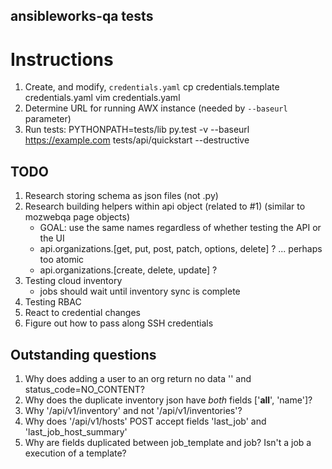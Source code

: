 ansibleworks-qa tests
---------------------

# Instructions

1. Create, and modify, `credentials.yaml`
    cp credentials.template credentials.yaml
    vim credentials.yaml
2. Determine URL for running AWX instance (needed by `--baseurl` parameter)
3. Run tests:
    PYTHONPATH=tests/lib py.test -v --baseurl https://example.com tests/api/quickstart --destructive

## TODO
1. Research storing schema as json files (not .py)
2. Research building helpers within api object (related to #1) (similar to mozwebqa page objects)
   * GOAL: use the same names regardless of whether testing the API or the UI
   * api.organizations.[get, put, post, patch, options, delete] ? ... perhaps too atomic
   * api.organizations.[create, delete, update] ?
3. Testing cloud inventory
   * jobs should wait until inventory sync is complete
4. Testing RBAC
5. React to credential changes
6. Figure out how to pass along SSH credentials

## Outstanding questions

1. Why does adding a user to an org return no data '' and status_code=NO_CONTENT?
2. Why does the duplicate inventory json have *both* fields ['__all__', 'name']?
3. Why '/api/v1/inventory' and not '/api/v1/inventories'?
4. Why does '/api/v1/hosts' POST accept fields 'last_job' and 'last_job_host_summary'
5. Why are fields duplicated between job_template and job?  Isn't a job a execution of a template?

